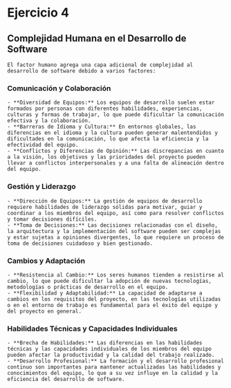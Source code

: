 # Ejercicio 4

 ## Complejidad Humana en el Desarrollo de Software

    El factor humano agrega una capa adicional de complejidad al desarrollo de software debido a varios factores:

  ### Comunicación y Colaboración

    - **Diversidad de Equipos:** Los equipos de desarrollo suelen estar formados por personas con diferentes habilidades, experiencias, culturas y formas de trabajar, lo que puede dificultar la comunicación efectiva y la colaboración.
    - **Barreras de Idioma y Cultura:** En entornos globales, las diferencias en el idioma y la cultura pueden generar malentendidos y dificultades en la comunicación, lo que afecta la eficiencia y la efectividad del equipo.
    - **Conflictos y Diferencias de Opinión:** Las discrepancias en cuanto a la visión, los objetivos y las prioridades del proyecto pueden llevar a conflictos interpersonales y a una falta de alineación dentro del equipo.

  ### Gestión y Liderazgo

    - **Dirección de Equipos:** La gestión de equipos de desarrollo requiere habilidades de liderazgo sólidas para motivar, guiar y coordinar a los miembros del equipo, así como para resolver conflictos y tomar decisiones difíciles.
    - **Toma de Decisiones:** Las decisiones relacionadas con el diseño, la arquitectura y la implementación del software pueden ser complejas y estar sujetas a opiniones divergentes, lo que requiere un proceso de toma de decisiones cuidadoso y bien gestionado.

  ### Cambios y Adaptación

    - **Resistencia al Cambio:** Los seres humanos tienden a resistirse al cambio, lo que puede dificultar la adopción de nuevas tecnologías, metodologías o prácticas de desarrollo en el equipo.
    - **Flexibilidad y Adaptabilidad:** La capacidad de adaptarse a cambios en los requisitos del proyecto, en las tecnologías utilizadas o en el entorno de trabajo es fundamental para el éxito del equipo y del proyecto en general.

  ### Habilidades Técnicas y Capacidades Individuales

    - **Brecha de Habilidades:** Las diferencias en las habilidades técnicas y las capacidades individuales de los miembros del equipo pueden afectar la productividad y la calidad del trabajo realizado.
    - **Desarrollo Profesional:** La formación y el desarrollo profesional continuo son importantes para mantener actualizadas las habilidades y conocimientos del equipo, lo que a su vez influye en la calidad y la eficiencia del desarrollo de software.
